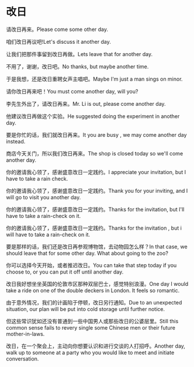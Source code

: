 # 改日

<p><span class="chinese">请改日再来。</span><span class="english">Please come some other day.</span></p>

<p><span class="chinese">咱们改日再议吧!</span><span class="english">Let's discuss it another day.</span></p>

<p><span class="chinese">让我们把那件事留到改日再做。</span><span class="english">Lets leave that for another day.</span></p>

<p><span class="chinese">不用了，谢谢，改日吧。</span><span class="english">No thanks, but maybe another time.</span></p>

<p><span class="chinese">于是我想，还是改日重聘女声主唱吧。</span><span class="english">Maybe I'm just a man sings on minor.</span></p>

<p><span class="chinese">请你改日再来吧！</span><span class="english">You must come another day, will you?</span></p>

<p><span class="chinese">李先生外出了，请改日再来。</span><span class="english">Mr. Li is out, please come another day.</span></p>

<p><span class="chinese">他建议改日再做这个实验。</span><span class="english">He suggested doing the experiment in another day.</span></p>

<p><span class="chinese">要是你忙的话，我们就改日再来。</span><span class="english">It you are busy , we may come another day instead.</span></p>

<p><span class="chinese">商店今天关门，所以我们改日再来。</span><span class="english">The shop is closed today so we'll come another day.</span></p>

<p><span class="chinese">你的邀请我心领了，感谢盛意改日一定践约。</span><span class="english">I appreciate your invitation, but I have to take a rain check.</span></p>

<p><span class="chinese">你的邀请我心领了，感谢盛意改日一定践约。</span><span class="english">Thank you for your inviting, and I will go to visit you another day.</span></p>

<p><span class="chinese">你的邀请我心领了，感谢盛意改日一定践约。</span><span class="english">Thanks for the invitation, but I'll have to take a rain-check on it.</span></p>

<p><span class="chinese">你的邀请我心领了，感谢盛意改日一定践约。</span><span class="english">Thanks for the invitation , but i will have to take a rain-check on it.</span></p>

<p><span class="chinese">要是那样的话，我们还是改日再参观博物馆，去动物园怎么样？</span><span class="english">In that case, we should leave that for some other day. What about going to the zoo?</span></p>

<p><span class="chinese">你可以选择今天开始，或者推迟改日。</span><span class="english">You can take that step today if you choose to, or you can put it off until another day.</span></p>

<p><span class="chinese">改日我好想坐坐英国的伦敦市区那种双层巴士，感觉特别浪漫。</span><span class="english">One day I would take a ride on one of the double deckers in London. It feels so romantic.</span></p>

<p><span class="chinese">由于意外情况，我们的计画陷于停顿，改日另行通知。</span><span class="english">Due to an unexpected situation, our plan will be put into cold storage until further notice.</span></p>

<p><span class="chinese">但这些常识犹如还没有普通到一些中国男人或那些改日的公婆层里。</span><span class="english">Still this common sense fails to revery single some Chinese men or their future mother-in-laws.</span></p>

<p><span class="chinese">改日，在一个聚会上，主动向你想要认识和进行交谈的人打招呼。</span><span class="english">Another day, walk up to someone at a party who you would like to meet and initiate conversation.</span></p>

